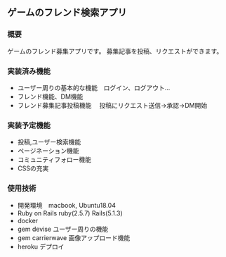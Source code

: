 ## ゲームのフレンド検索アプリ

### 概要
ゲームのフレンド募集アプリです。
募集記事を投稿、リクエストができます。

### 実装済み機能
- ユーザー周りの基本的な機能　ログイン、ログアウト...
- フレンド機能、DM機能
- フレンド募集記事投稿機能
　投稿にリクエスト送信→承認→DM開始

### 実装予定機能
- 投稿,ユーザー検索機能
- ページネーション機能
- コミュニティフォロー機能
- CSSの充実

### 使用技術
- 開発環境　macbook, Ubuntu18.04
- Ruby on Rails ruby(2.5.7) Rails(5.1.3)
- docker
- gem devise ユーザー周りの機能
- gem carrierwave 画像アップロード機能
- heroku デプロイ

